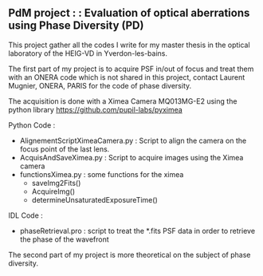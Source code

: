 PdM project : : Evaluation of optical aberrations using Phase Diversity (PD)
----------------------------------------------------------------------------

This project gather all the codes I write for my master thesis in the optical laboratory of the HEIG-VD in Yverdon-les-bains.

The first part of my project is to acquire PSF in/out of focus and treat them with an ONERA code which is not shared in this project, contact Laurent Mugnier, ONERA, PARIS for the code of phase diversity.

The acquisition is done with a Ximea Camera MQ013MG-E2 using the python library https://github.com/pupil-labs/pyximea

Python Code :

- AlignementScriptXimeaCamera.py : Script to align the camera on the focus point of the last lens.
- AcquisAndSaveXimea.py : Script to acquire images using the Ximea camera
- functionsXimea.py : some functions for the ximea 
    - saveImg2Fits()
    - AcquireImg()
    - determineUnsaturatedExposureTime()
    
IDL Code :

- phaseRetrieval.pro  : script to treat the *.fits PSF data in order to retrieve the phase of the wavefront

The second part of my project is more theoretical on the subject of phase diversity.
